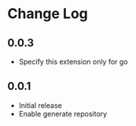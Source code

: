 # Change Log

## 0.0.3

- Specify this extension only for go

## 0.0.1

- Initial release
- Enable generate repository

